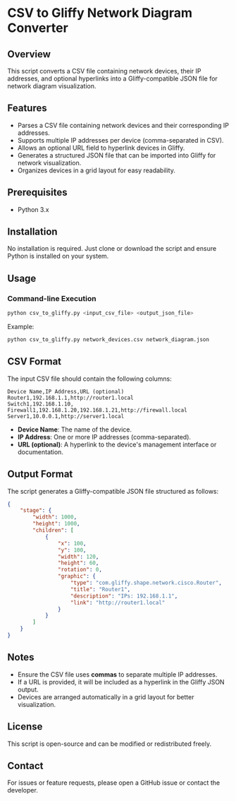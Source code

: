 # CSV to Gliffy Network Diagram Converter

## Overview
This script converts a CSV file containing network devices, their IP addresses, and optional hyperlinks into a Gliffy-compatible JSON file for network diagram visualization.

## Features
- Parses a CSV file containing network devices and their corresponding IP addresses.
- Supports multiple IP addresses per device (comma-separated in CSV).
- Allows an optional URL field to hyperlink devices in Gliffy.
- Generates a structured JSON file that can be imported into Gliffy for network visualization.
- Organizes devices in a grid layout for easy readability.

## Prerequisites
- Python 3.x

## Installation
No installation is required. Just clone or download the script and ensure Python is installed on your system.

## Usage
### Command-line Execution
```sh
python csv_to_gliffy.py <input_csv_file> <output_json_file>
```
Example:
```sh
python csv_to_gliffy.py network_devices.csv network_diagram.json
```

## CSV Format
The input CSV file should contain the following columns:
```
Device Name,IP Address,URL (optional)
Router1,192.168.1.1,http://router1.local
Switch1,192.168.1.10,
Firewall1,192.168.1.20,192.168.1.21,http://firewall.local
Server1,10.0.0.1,http://server1.local
```
- **Device Name**: The name of the device.
- **IP Address**: One or more IP addresses (comma-separated).
- **URL (optional)**: A hyperlink to the device's management interface or documentation.

## Output Format
The script generates a Gliffy-compatible JSON file structured as follows:
```json
{
    "stage": {
        "width": 1000,
        "height": 1000,
        "children": [
            {
                "x": 100,
                "y": 100,
                "width": 120,
                "height": 60,
                "rotation": 0,
                "graphic": {
                    "type": "com.gliffy.shape.network.cisco.Router",
                    "title": "Router1",
                    "description": "IPs: 192.168.1.1",
                    "link": "http://router1.local"
                }
            }
        ]
    }
}
```

## Notes
- Ensure the CSV file uses **commas** to separate multiple IP addresses.
- If a URL is provided, it will be included as a hyperlink in the Gliffy JSON output.
- Devices are arranged automatically in a grid layout for better visualization.

## License
This script is open-source and can be modified or redistributed freely.

## Contact
For issues or feature requests, please open a GitHub issue or contact the developer.
